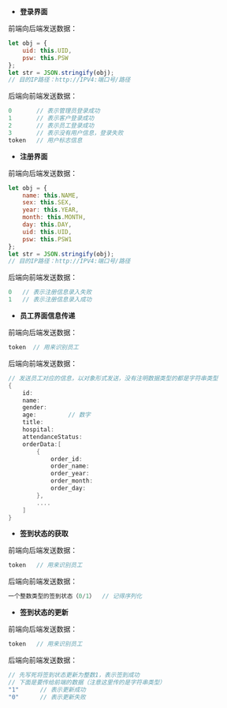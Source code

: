 - **登录界面**

前端向后端发送数据：

```js
let obj = {
    uid: this.UID,
    psw: this.PSW
};
let str = JSON.stringify(obj);
// 目的IP路径：http://IPV4:端口号/路径
```

后端向前端发送数据：

```c#
0	    // 表示管理员登录成功
1	    // 表示客户登录成功
2	    // 表示员工登录成功
3	 	// 表示没有用户信息，登录失败
token   // 用户标志信息
```





- **注册界面**

前端向后端发送数据：

```js
let obj = {
    name: this.NAME,
    sex: this.SEX,
    year: this.YEAR,
    month: this.MONTH,
    day: this.DAY,
    uid: this.UID,
    psw: this.PSW1
};
let str = JSON.stringify(obj);
// 目的IP路径：http://IPV4:端口号/路径
```

后端向前端发送数据：

```c#
0   // 表示注册信息录入失败
1   // 表示注册信息录入成功
```



- **员工界面信息传递**

前端向后端发送数据：

```js
token  // 用来识别员工
```

后端向前端发送数据：

```c#
// 发送员工对应的信息，以对象形式发送，没有注明数据类型的都是字符串类型
{
    id:
    name:
    gender:
    age:         // 数字
    title:
    hospital:
    attendanceStatus:
    orderData:[
        {
            order_id:
            order_name:
            order_year:
            order_month:
            order_day:
        },
        ....
    ]
}
```



- **签到状态的获取**

前端向后端发送数据：

```js
token   // 用来识别员工
```

后端向前端发送数据：

```c#
一个整数类型的签到状态（0/1）  // 记得序列化
```



- **签到状态的更新**

前端向后端发送数据：

```js
token   // 用来识别员工
```

后端向前端发送数据：

```c#
// 先写死将签到状态更新为整数1，表示签到成功
// 下面是要传给前端的数据（注意这里传的是字符串类型）
"1"      // 表示更新成功
"0"      // 表示更新失败
```





